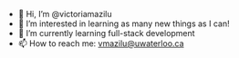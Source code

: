 - 👋 Hi, I’m @victoriamazilu
- 👀 I’m interested in learning as many new things as I can!
- 🌱 I’m currently learning full-stack development
- 📫 How to reach me: vmazilu@uwaterloo.ca
